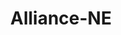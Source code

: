 ---
title: Alliance-NE
slug: alliance-ne
f_state:
- cms/state/nebraska.md
f_locations:
- cms/payday-loan/direct-check-15853.md
- cms/payday-loan/direct-check-15855.md
- cms/payday-loan/heartland-cash-advance-19369.md
- cms/payday-loan/quick-cash-24897.md
- cms/payday-loan/quick-cash-inc-25116.md
updated-on: '2024-05-30T13:41:28.615Z'
created-on: '2024-05-30T13:41:28.615Z'
published-on: '2024-05-30T13:54:32.469Z'
f_city: Alliance
layout: '[city].html'
tags: city
---